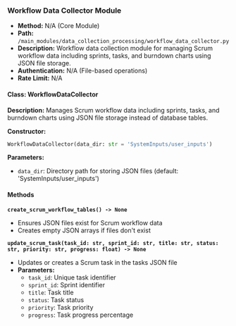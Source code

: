 ### Workflow Data Collector Module

- **Method:** N/A (Core Module)
- **Path:** `/main_modules/data_collection_processing/workflow_data_collector.py`
- **Description:** Workflow data collection module for managing Scrum workflow data including sprints, tasks, and burndown charts using JSON file storage.
- **Authentication:** N/A (File-based operations)
- **Rate Limit:** N/A

#### Class: WorkflowDataCollector

**Description:** Manages Scrum workflow data including sprints, tasks, and burndown charts using JSON file storage instead of database tables.

**Constructor:**
```python
WorkflowDataCollector(data_dir: str = 'SystemInputs/user_inputs')
```

**Parameters:**
- `data_dir`: Directory path for storing JSON files (default: 'SystemInputs/user_inputs')

#### Methods

**`create_scrum_workflow_tables() -> None`**
- Ensures JSON files exist for Scrum workflow data
- Creates empty JSON arrays if files don't exist

**`update_scrum_task(task_id: str, sprint_id: str, title: str, status: str, priority: str, progress: float) -> None`**
- Updates or creates a Scrum task in the tasks JSON file
- **Parameters:**
  - `task_id`: Unique task identifier
  - `sprint_id`: Sprint identifier
  - `title`: Task title
  - `status`: Task status
  - `priority`: Task priority
  - `progress`: Task progress percentage

